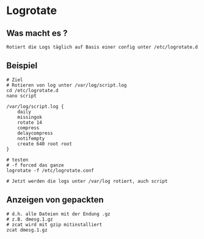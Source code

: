 # Logrotate 

## Was macht es ?

```
Rotiert die Logs täglich auf Basis einer config unter /etc/logrotate.d
```

## Beispiel 

```
# Ziel 
# Rotieren von log unter /var/log/script.log 
cd /etc/logrotate.d 
nano script 
```

```
/var/log/script.log {
    daily
    missingok
    rotate 14
    compress
    delaycompress
    notifempty
    create 640 root root
}
```

```
# testen 
# -f forced das ganze 
logrotate -f /etc/logrotate.conf 

# Jetzt werden die logs unter /var/log rotiert, auch script 
```

## Anzeigen von gepackten 

```
# d.h. alle Dateien mit der Endung .gz 
# z.B. dmesg.1.gz 
# zcat wird mit gzip mitinstalliert 
zcat dmesg.1.gz 
```
